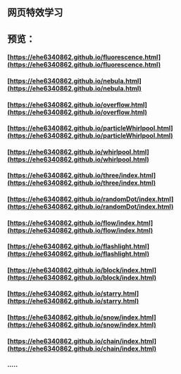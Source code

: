 ## 网页特效学习
## 预览：

#### [https://ehe6340862.github.io/fluorescence.html](https://ehe6340862.github.io/fluorescence.html)
#### [https://ehe6340862.github.io/nebula.html](https://ehe6340862.github.io/nebula.html)
#### [https://ehe6340862.github.io/overflow.html](https://ehe6340862.github.io/overflow.html)
#### [https://ehe6340862.github.io/particleWhirlpool.html](https://ehe6340862.github.io/particleWhirlpool.html)
#### [https://ehe6340862.github.io/whirlpool.html](https://ehe6340862.github.io/whirlpool.html)
#### [https://ehe6340862.github.io/three/index.html](https://ehe6340862.github.io/three/index.html)
#### [https://ehe6340862.github.io/randomDot/index.html](https://ehe6340862.github.io/randomDot/index.html)
#### [https://ehe6340862.github.io/flow/index.html](https://ehe6340862.github.io/flow/index.html)
#### [https://ehe6340862.github.io/flashlight.html](https://ehe6340862.github.io/flashlight.html)
#### [https://ehe6340862.github.io/block/index.html](https://ehe6340862.github.io/block/index.html)
#### [https://ehe6340862.github.io/starry.html](https://ehe6340862.github.io/starry.html)
#### [https://ehe6340862.github.io/snow/index.html](https://ehe6340862.github.io/snow/index.html)
#### [https://ehe6340862.github.io/chain/index.html](https://ehe6340862.github.io/chain/index.html)
#### .....
